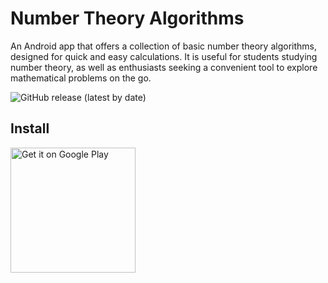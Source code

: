 # Number Theory Algorithms
An Android app that offers a collection of basic number theory algorithms, designed for quick and easy calculations. It is useful for students studying number theory, as well as enthusiasts seeking a convenient tool to explore mathematical problems on the go.

![GitHub release (latest by date)](https://img.shields.io/github/v/release/ervingegprifti/numbertheoryalgorithms)

## Install

<a href="https://play.google.com/store/apps/details?id=com.gegprifti.android.numbertheoryalgorithms">
  <img alt="Get it on Google Play" src="https://play.google.com/intl/en_us/badges/static/images/badges/en_badge_web_generic.png" width="200"/>
</a>